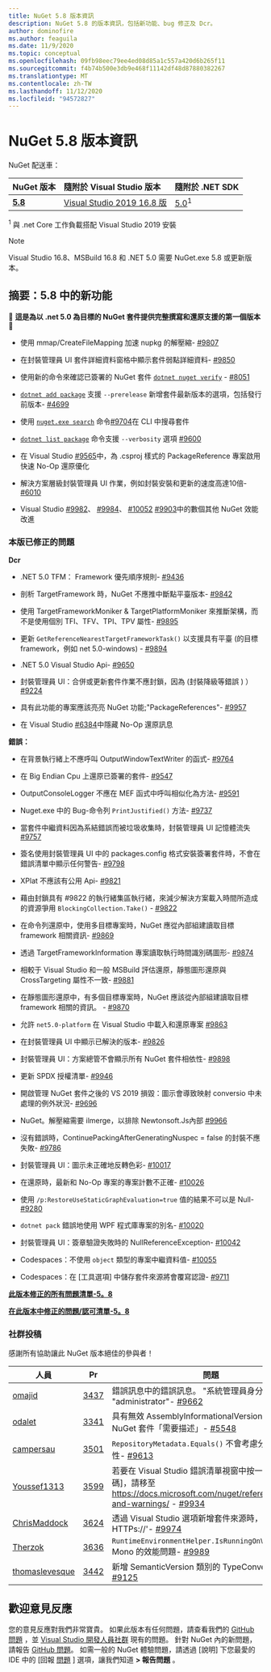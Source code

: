 ```yaml
---
title: NuGet 5.8 版本資訊
description: NuGet 5.8 的版本資訊，包括新功能、bug 修正及 Dcr。
author: dominofire
ms.author: feaguila
ms.date: 11/9/2020
ms.topic: conceptual
ms.openlocfilehash: 09fb98eec79ee4ed08d85a1c557a420d6b265f11
ms.sourcegitcommit: f4b74b500e3db9e468f11142df48d87880382267
ms.translationtype: MT
ms.contentlocale: zh-TW
ms.lasthandoff: 11/12/2020
ms.locfileid: "94572827"
---
```

# <a name="nuget-58-release-notes"></a>NuGet 5.8 版本資訊

NuGet 配送車：

| NuGet 版本 | 隨附於 Visual Studio 版本 | 隨附於 .NET SDK |
|:---|:---|:---|
| [**5.8**](https://nuget.org/downloads) | [Visual Studio 2019 16.8 版](https://visualstudio.microsoft.com/downloads/) | [5.0](https://dotnet.microsoft.com/download/dotnet-core/5.0)<sup>1</sup> |

<sup>1</sup> 與 .net Core 工作負載搭配 Visual Studio 2019 安裝
  
> [!NOTE]
> Visual Studio 16.8、MSBuild 16.8 和 .NET 5.0 需要 NuGet.exe 5.8 或更新版本。


## <a name="summary-whats-new-in-58"></a>摘要：5.8 中的新功能
🎉 **這是為以 .net 5.0 為目標的 NuGet 套件提供完整撰寫和還原支援的第一個版本** 🎉

* 使用 mmap/CreateFileMapping 加速 nupkg 的解壓縮- [#9807](https://github.com/NuGet/Home/issues/9807)

* 在封裝管理員 UI 套件詳細資料窗格中顯示套件弱點詳細資料- [#9850](https://github.com/NuGet/Home/issues/9850)

* 使用新的命令來確認已簽署的 NuGet 套件 [`dotnet nuget verify`](https://docs.microsoft.com/dotnet/core/tools/dotnet-nuget-verify) - [#8051](https://github.com/NuGet/Home/issues/8051)

* [`dotnet add package`](https://docs.microsoft.com/dotnet/core/tools/dotnet-add-package#:~:text=dotnet%20add%20package%201%20Name%202%20Synopsis%203,when%20targeting%20a%20specific%20framework.%20...%206%20Examples) 支援 `--prerelease` 新增套件最新版本的選項，包括發行前版本- [#4699](https://github.com/NuGet/Home/issues/4699)

* 使用 [`nuget.exe search`](https://docs.microsoft.com/nuget/reference/cli-reference/cli-ref-search) 命令[#9704](https://github.com/NuGet/Home/issues/9704)在 CLI 中搜尋套件

* [`dotnet list package`](https://docs.microsoft.com/dotnet/core/tools/dotnet-list-package) 命令支援 `--verbosity` 選項 [#9600](https://github.com/NuGet/Home/issues/9600)

* 在 Visual Studio [#9565](https://github.com/NuGet/Home/issues/9565)中，為 .csproj 樣式的 PackageReference 專案啟用快速 No-Op 還原優化

* 解決方案層級封裝管理員 UI 作業，例如封裝安裝和更新的速度高達10倍- [#6010](https://github.com/NuGet/Home/issues/6010)

* Visual Studio [#9982](https://github.com/NuGet/Home/issues/9982)、 [#9984](https://github.com/NuGet/Home/issues/9984)、 [#10052](https://github.com/NuGet/Home/issues/10052) [#9903](https://github.com/NuGet/Home/issues/9903)中的數個其他 NuGet 效能改進


### <a name="issues-fixed-in-this-release"></a>本版已修正的問題

**Dcr**

* .NET 5.0 TFM： Framework 優先順序規則- [#9436](https://github.com/NuGet/Home/issues/9436)

* 剖析 TargetFramework 時，NuGet 不應推中斷點平臺版本- [#9842](https://github.com/NuGet/Home/issues/9842)

* 使用 TargetFrameworkMoniker & TargetPlatformMoniker 來推斷架構，而不是使用個別 TFI、TFV、TPI、TPV 屬性- [#9895](https://github.com/NuGet/Home/issues/9895)

* 更新 `GetReferenceNearestTargetFrameworkTask()` 以支援具有平臺 (的目標 framework，例如 net 5.0-windows) - [#9894](https://github.com/NuGet/Home/issues/9894)

* .NET 5.0 Visual Studio Api- [#9650](https://github.com/NuGet/Home/issues/9650)

* 封裝管理員 UI：合併或更新套件作業不應封鎖，因為 (封裝降級等錯誤 ) ） [#9224](https://github.com/NuGet/Home/issues/9224)

* 具有此功能的專案應該亮亮 NuGet 功能;"PackageReferences"- [#9957](https://github.com/NuGet/Home/issues/9957)

* 在 Visual Studio [#6384](https://github.com/NuGet/Home/issues/6384)中隱藏 No-Op 還原訊息

**錯誤：**

* 在背景執行緒上不應呼叫 OutputWindowTextWriter 的函式- [#9764](https://github.com/NuGet/Home/issues/9764)

* 在 Big Endian Cpu 上還原已簽署的套件- [#9547](https://github.com/NuGet/Home/issues/9547)

* OutputConsoleLogger 不應在 MEF 函式中呼叫相似化為方法- [#9591](https://github.com/NuGet/Home/issues/9591)

* Nuget.exe 中的 Bug-命令列 `PrintJustified()` 方法- [#9737](https://github.com/NuGet/Home/issues/9737)

* 當套件中繼資料因為系結錯誤而被垃圾收集時，封裝管理員 UI 記憶體流失 [#9757](https://github.com/NuGet/Home/issues/9757)

* 簽名使用封裝管理員 UI 中的 packages.config 格式安裝簽署套件時，不會在錯誤清單中顯示任何警告- [#9798](https://github.com/NuGet/Home/issues/9798)

* XPlat 不應該有公用 Api- [#9821](https://github.com/NuGet/Home/issues/9821)

* 藉由封鎖具有 #9822 的執行緒集區執行緒，來減少解決方案載入時間所造成的資源爭用 `BlockingCollection.Take()`  -  [#9822](https://github.com/NuGet/Home/issues/9822)

* 在命令列還原中，使用多目標專案時，NuGet 應從內部組建讀取目標 framework 相關資訊- [#9869](https://github.com/NuGet/Home/issues/9869)

* 透過 TargetFrameworkInformation 專案讀取執行時間識別碼圖形- [#9874](https://github.com/NuGet/Home/issues/9874)

* 相較于 Visual Studio 和一般 MSBuild 評估還原，靜態圖形還原與 CrossTargeting 屬性不一致- [#9881](https://github.com/NuGet/Home/issues/9881)

* 在靜態圖形還原中，有多個目標專案時，NuGet 應該從內部組建讀取目標 framework 相關的資訊。 - [#9870](https://github.com/NuGet/Home/issues/9870)

* 允許 `net5.0-platform` 在 Visual Studio 中載入和還原專案 [#9863](https://github.com/NuGet/Home/issues/9863)

* 在封裝管理員 UI 中顯示已解決的版本- [#9826](https://github.com/NuGet/Home/issues/9826)

* 封裝管理員 UI：方案總管不會顯示所有 NuGet 套件相依性- [#9898](https://github.com/NuGet/Home/issues/9898)

* 更新 SPDX 授權清單- [#9946](https://github.com/NuGet/Home/issues/9946)

* 開啟管理 NuGet 套件之後的 VS 2019 損毀：圖示會導致映射 conversio 中未處理的例外狀況- [#9696](https://github.com/NuGet/Home/issues/9696)

* NuGet。解壓縮需要 ilmerge，以排除 Newtonsoft.Js內部 [#9966](https://github.com/NuGet/Home/issues/9966)

* 沒有錯誤時，ContinuePackingAfterGeneratingNuspec = false 的封裝不應失敗- [#9786](https://github.com/NuGet/Home/issues/9786)

* 封裝管理員 UI：圖示未正確地反轉色彩- [#10017](https://github.com/NuGet/Home/issues/10017)

* 在還原時，最新和 No-Op 專案的專案計數不正確- [#10026](https://github.com/NuGet/Home/issues/10026)

* 使用 `/p:RestoreUseStaticGraphEvaluation=true` 值的結果不可以是 Null- [#9280](https://github.com/NuGet/Home/issues/9280)

* `dotnet pack` 錯誤地使用 WPF 程式庫專案的別名- [#10020](https://github.com/NuGet/Home/issues/10020)

* 封裝管理員 UI：簽章驗證失敗時的 NullReferenceException- [#10042](https://github.com/NuGet/Home/issues/10042)

* Codespaces：不使用 `object` 類型的專案中繼資料值- [#10055](https://github.com/NuGet/Home/issues/10055)

* Codespaces：在 [工具選項] 中儲存套件來源將會覆寫認證- [#9711](https://github.com/NuGet/Home/issues/9711)


**[此版本修正的所有問題清單-5。8](https://app.zenhub.com/workspaces/nuget-client-team-55aec9a240305cf007585881/reports/release?release=5f03519b777e78b4ffb2edeb)**

**[在此版本中修正的問題/認可清單-5。8](https://github.com/NuGet/NuGet.Client/compare/5.7.0.6726...5.8.0.6930)**

### <a name="community-contributions"></a>社群投稿

感謝所有協助讓此 NuGet 版本絕佳的參與者！

|人員|Pr|問題|
|----|----|----|
[omajid](https://github.com/omajid) | [3437](https://github.com/NuGet/NuGet.Client/pull/3437) | 錯誤訊息中的錯誤訊息。 "系統管理員身分" 而不是 "administrator"- [#9662](https://github.com/NuGet/Home/issues/9662)
[odalet](https://github.com/odalet) | [3341](https://github.com/NuGet/NuGet.Client/pull/3341) | 具有無效 AssemblyInformationalVersion 報告的 NuGet 套件「需要描述」- [#5548](https://github.com/NuGet/Home/issues/5548)
[campersau](https://github.com/campersau) | [3501](https://github.com/NuGet/NuGet.Client/pull/3501) | `RepositoryMetadata.Equals()` 不會考慮分支和認可屬性- [#9613](https://github.com/NuGet/Home/issues/9613)
[Youssef1313](https://github.com/Youssef1313) | [3599](https://github.com/NuGet/NuGet.Client/pull/3599) | 若要在 Visual Studio 錯誤清單視窗中按一下 [NU 程式碼]，請移至 https://docs.microsoft.com/nuget/reference/errors-and-warnings/  -  [#9934](https://github.com/NuGet/Home/issues/9934)
[ChrisMaddock](https://github.com/ChrisMaddock) | [3624](https://github.com/NuGet/NuGet.Client/pull/3624) | 透過 Visual Studio 選項新增套件來源時，請使用 ' HTTPs://'- [#9974](https://github.com/NuGet/Home/issues/9974)
[Therzok](https://github.com/Therzok) | [3636](https://github.com/NuGet/NuGet.Client/pull/3636) | `RuntimeEnvironmentHelper.IsRunningOnVisualStudio` Mono 的效能問題- [#9989](https://github.com/NuGet/Home/issues/9989)
[thomaslevesque](https://github.com/thomaslevesque) | [3442](https://github.com/NuGet/NuGet.Client/pull/3442) | 新增 SemanticVersion 類別的 TypeConverter- [#9125](https://github.com/NuGet/Home/issues/9125)


## <a name="feedback-welcome"></a>歡迎意見反應

您的意見反應對我們非常寶貴。  如果此版本有任何問題，請查看我們的 [GitHub 問題](https://github.com/NuGet/Home/issues) ，並 [Visual Studio 開發人員社群](https://developercommunity.visualstudio.com/) 現有的問題。  針對 NuGet 內的新問題，請報告 [GitHub 問題](hhttps://github.com/NuGet/Home/issues/new)。
如需一般的 NuGet 體驗問題，請透過 [說明] 下您最愛的 IDE 中的 [回報 [問題](https://docs.microsoft.com/visualstudio/ide/how-to-report-a-problem-with-visual-studio) ] 選項，讓我們知道 **> 報告問題** 。
